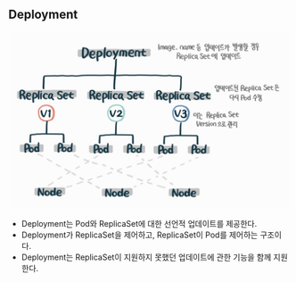 ## Deployment
![](../../images/2024-06-23-13-24-29.png)
- Deployment는 Pod와 ReplicaSet에 대한 선언적 업데이트를 제공한다.
- Deployment가 ReplicaSet을 제어하고, ReplicaSet이 Pod를 제어하는 구조이다.
- Deployment는 ReplicaSet이 지원하지 못했던 업데이트에 관한 기능을 함께 지원한다.